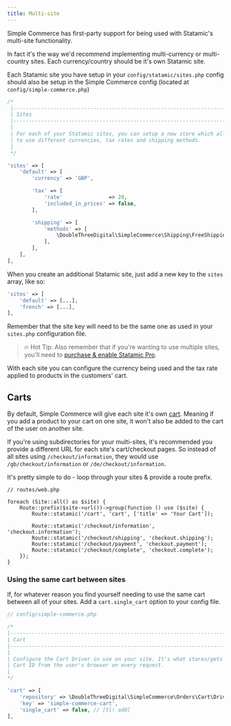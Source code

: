 ```yaml
---
title: Multi-site
---
```


Simple Commerce has first-party support for being used with Statamic's multi-site functionality.

In fact it's the way we'd recommend implementing multi-currency or multi-country sites. Each currency/country should be it's own Statamic site.

Each Statamic site you have setup in your `config/statamic/sites.php` config should also be setup in the Simple Commerce config (located at `config/simple-commerce.php`)

```php
/*
 |--------------------------------------------------------------------------
 | Sites
 |--------------------------------------------------------------------------
 |
 | For each of your Statamic sites, you can setup a new store which allows you
 | to use different currencies, tax rates and shipping methods.
 |
 */

'sites' => [
    'default' => [
        'currency' => 'GBP',

        'tax' => [
            'rate'               => 20,
            'included_in_prices' => false,
        ],

        'shipping' => [
            'methods' => [
                \DoubleThreeDigital\SimpleCommerce\Shipping\FreeShipping::class,
            ],
        ],
    ],
],
```

When you create an additional Statamic site, just add a new key to the `sites` array, like so:

```php
'sites' => [
    'default' => [...],
    'french' => [...],
],
```

Remember that the site key will need to be the same one as used in your `sites.php` configuration file.

> 🔥 Hot Tip: Also remember that if you're wanting to use multiple sites, you'll need to [purchase & enable Statamic Pro](https://statamic.dev/licensing).

With each site you can configure the currency being used and the tax rate applied to products in the customers' cart.

## Carts

By default, Simple Commerce will give each site it's own [cart](/cart-and-orders). Meaning if you add a product to your cart on one site, it won't also be added to the cart of the user on another site.

If you're using subdirectories for your multi-sites, it's recommended you provide a different URL for each site's cart/checkout pages. So instead of all sites using `/checkout/information`, they would use `/gb/checkout/information` or `/de/checkout/information`.

It's pretty simple to do - loop through your sites & provide a route prefix.

```
// routes/web.php

foreach (Site::all() as $site) {
    Route::prefix($site->url())->group(function () use ($site) {
        Route::statamic('/cart', 'cart', ['title' => 'Your Cart']);

        Route::statamic('/checkout/information', 'checkout.information');
        Route::statamic('/checkout/shipping', 'checkout.shipping');
        Route::statamic('/checkout/payment', 'checkout.payment');
        Route::statamic('/checkout/complete', 'checkout.complete');
    });
}
```

### Using the same cart between sites

If, for whatever reason you find yourself needing to use the same cart between all of your sites. Add a `cart.single_cart` option to your config file.

```php
// config/simple-commerce.php

/*
|--------------------------------------------------------------------------
| Cart
|--------------------------------------------------------------------------
|
| Configure the Cart Driver in use on your site. It's what stores/gets the
| Cart ID from the user's browser on every request.
|
*/

'cart' => [
    'repository' => \DoubleThreeDigital\SimpleCommerce\Orders\Cart\Drivers\CookieDriver::class,
    'key' => 'simple-commerce-cart',
    'single_cart' => false, // [tl! add]
],
```
